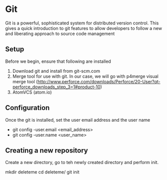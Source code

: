 # Git

Git is a powerful, sophisticated system for distributed version control. This gives a quick introduction to git features to allow developers to follow a new and liberating approach to source code management

## Setup
Before we begin, ensure that following are installed

1. Download git and install from git-scm.com
1. Merge tool for use with git. In our case, we will go with p4merge visual merge tool (http://www.perforce.com/downloads/Perforce/20-User?qt-perforce_downloads_step_3=1#product-10)
1. AtomVCS (atom.io)


## Configuration

Once the git is installed, set the user email address and the user name
* git config -user.email <email_address>
* git config -user.name <user_name>


## Creating a new repository

Create a new directory, go to teh newly created directory and perform init.

mkdir deleteme
cd deleteme/
git init
